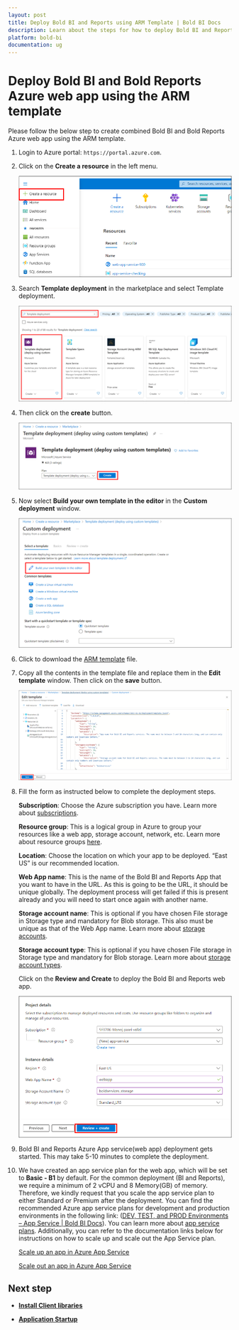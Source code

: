 ```yaml
---
layout: post
title: Deploy Bold BI and Reports using ARM Template | Bold BI Docs
description: Learn about the steps for how to deploy Bold BI and Reports application in Azure App service using the ARM template.
platform: bold-bi
documentation: ug
---
```


# Deploy Bold BI and Bold Reports Azure web app using the ARM template

Please follow the below step to create combined Bold BI and Bold Reports Azure web app using the ARM template.

1.	Login to Azure portal: `https://portal.azure.com`.
    
2.	Click on the **Create a resource** in the left menu.
    
    ![Create resources](/static/assets/installation-and-deployment/images/create-resources.png)

3.	Search **Template deployment** in the marketplace and select Template deployment.

    ![Search template](/static/assets/installation-and-deployment/images/search-template-deployment.png)   

4.	Then click on the **create** button.

    ![template-create](/static/assets/installation-and-deployment/images/template-create.png)

5.	Now select **Build your own template in the editor** in the **Custom deployment** window.

    ![build-own-template](/static/assets/installation-and-deployment/images/build-own-template.png)
    
6.	Click to download the [ARM template](https://raw.githubusercontent.com/boldbi/bi_and_reports_azure-arm-template/main/armtemplates/latest/BoldServicesAppServiceTemplate.json) file.

7.	Copy all the contents in the template file and replace them in the **Edit template** window. Then click on the **save** button.

    ![Edit template and save](/static/assets/installation-and-deployment/images/save-template.png)

8.	Fill the form as instructed below to complete the deployment steps.

	**Subscription**: Choose the Azure subscription you have. Learn more about [subscriptions](https://blogs.msdn.microsoft.com/arunrakwal/2012/04/09/create-windows-azure-subscription/).

	**Resource group**: This is a logical group in Azure to group your resources like a web app, storage account, network, etc. Learn more about resource groups [here](https://docs.microsoft.com/en-us/azure/azure-resource-manager/resource-group-overview#resource-groups).
	
    **Location**: Choose the location on which your app to be deployed. “East US” is our recommended location.
	
	**Web App name**: This is the name of the Bold BI and Reports App that you want to have in the URL. As this is going to be the URL, it should be unique globally. The deployment process will get failed if this is present already and you will need to start once again with another name.
    
    **Storage account name**: This is optional if you have chosen File storage in Storage type and mandatory for Blob storage. This also must be unique as that of the Web App name. Learn more about [storage accounts](https://docs.microsoft.com/en-us/azure/storage/common/storage-account-overview).

	**Storage account type**: This is optional if you have chosen File storage in Storage type and mandatory for Blob storage. Learn more about [storage account types](https://docs.microsoft.com/en-us/azure/storage/blobs/object-replication-overview).

    Click on the **Review and Create** to deploy the Bold BI and Reports web app.
    
    ![Review and  create](/static/assets/installation-and-deployment/images/reviewandcreate.png)

9.	Bold BI and Reports Azure App service(web app) deployment gets started. This may take 5-10 minutes to complete the deployment.

10. We have created an app service plan for the web app, which will be set to **Basic - B1** by default. For the common deployment (BI and Reports), we require a minimum of 2 vCPU and 8 Memory(GB) of memory. Therefore, we kindly request that you scale the app service plan to either Standard or Premium after the deployment. You can find the recommended Azure app service plans for development and production environments in the following link: ([DEV, TEST, and PROD Environments – App Service | Bold BI Docs]( https://help.boldbi.com/deploying-bold-bi/deploying-on-azure-app-service/recommendations/)). You can learn more about [app service plans]( https://docs.microsoft.com/en-us/azure/app-service/azure-web-sites-web-hosting-plans-in-depth-overview). Additionally, you can refer to the documentation links below for instructions on how to scale up and scale out the App Service plan.

    [Scale up an app in Azure App Service](https://docs.microsoft.com/en-us/azure/app-service-web/web-sites-scale)

    [Scale out an app in Azure App Service](https://docs.microsoft.com/en-us/azure/monitoring-and-diagnostics/insights-how-to-scale)

## Next step
* [**Install Client libraries**](/deploying-bold-bi/deploying-on-azure-app-service/install-client-libraries/)

* [**Application Startup**](/application-startup/)